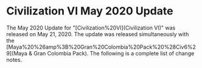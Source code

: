 # Civilization VI May 2020 Update

The May 2020 Update for "[Civilization%20VI](Civilization VI)" was released on May 21, 2020. The update was released simultaneously with the [Maya%20%26amp%3B%20Gran%20Colombia%20Pack%20%28Civ6%29](Maya &amp; Gran Colombia Pack). The following is a complete list of change notes.